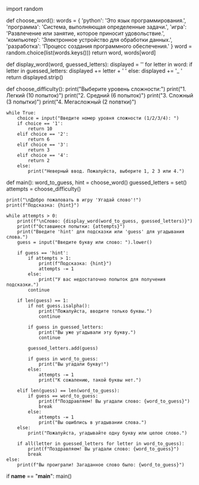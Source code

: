 import random

def choose_word():
    words = {
        'python': 'Это язык программирования.',
        'программа': 'Система, выполняющая определенные задачи.',
        'игра': 'Развлечение или занятие, которое приносит удовольствие.',
        'компьютер': 'Электронное устройство для обработки данных.',
        'разработка': 'Процесс создания программного обеспечения.'
    }
    word = random.choice(list(words.keys()))
    return word, words[word]

def display_word(word, guessed_letters):
    displayed = ''
    for letter in word:
        if letter in guessed_letters:
            displayed += letter + ' '
        else:
            displayed += '_ '
    return displayed.strip()

def choose_difficulty():
    print("Выберите уровень сложности:")
    print("1. Легкий (10 попыток)")
    print("2. Средний (6 попыток)")
    print("3. Сложный (3 попытки)")
    print("4. Мегасложный (2 попвтки)")

    while True:
        choice = input("Введите номер уровня сложности (1/2/3/4): ")
        if choice == '1':
            return 10
        elif choice == '2':
            return 6
        elif choice == '3':
            return 3
        elif choice == '4':
            return 2
        else:
            print("Неверный ввод. Пожалуйста, выберите 1, 2 3 или 4.")

def main():
    word_to_guess, hint = choose_word()
    guessed_letters = set()
    attempts = choose_difficulty()

    print("\nДобро пожаловать в игру 'Угадай слово'!")
    print(f"Подсказка: {hint}")

    while attempts > 0:
        print(f"\nСлово: {display_word(word_to_guess, guessed_letters)}")
        print(f"Оставшиеся попытки: {attempts}")
        print("Введите 'hint' для подсказки или 'guess' для угадывания слова.")
        guess = input("Введите букву или слово: ").lower()

        if guess == 'hint':
            if attempts > 1:
                print(f"Подсказка: {hint}")
                attempts -= 1
            else:
                print("У вас недостаточно попыток для получения подсказки.")
            continue

        if len(guess) == 1:
            if not guess.isalpha():
                print("Пожалуйста, вводите только буквы.")
                continue

            if guess in guessed_letters:
                print("Вы уже угадывали эту букву.")
                continue

            guessed_letters.add(guess)

            if guess in word_to_guess:
                print("Вы угадали букву!")
            else:
                attempts -= 1
                print("К сожалению, такой буквы нет.")

        elif len(guess) == len(word_to_guess):
            if guess == word_to_guess:
                print(f"Поздравляем! Вы угадали слово: {word_to_guess}")
                break
            else:
                attempts -= 1
                print("Вы ошиблись в угадывании слова.")
        else:
            print("Пожалуйста, угадывайте одну букву или целое слово.")

        if all(letter in guessed_letters for letter in word_to_guess):
            print(f"Поздравляем! Вы угадали слово: {word_to_guess}")
            break
    else:
        print(f"Вы проиграли! Загаданное слово было: {word_to_guess}")

if __name__ == "__main__":
    main()

